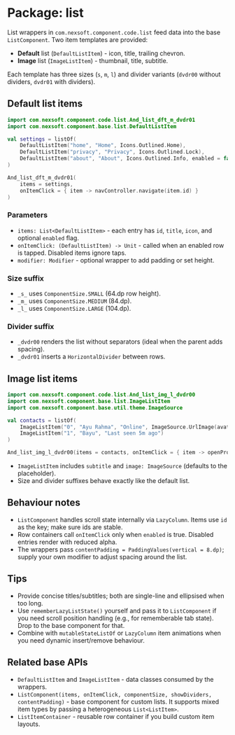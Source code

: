 # Package: list

List wrappers in `com.nexsoft.component.code.list` feed data into the base `ListComponent`. Two item templates are provided:
- **Default** list (`DefaultListItem`) - icon, title, trailing chevron.
- **Image** list (`ImageListItem`) - thumbnail, title, subtitle.

Each template has three sizes (`s`, `m`, `l`) and divider variants (`dvdr00` without dividers, `dvdr01` with dividers).

## Default list items
```kotlin
import com.nexsoft.component.code.list.And_list_dft_m_dvdr01
import com.nexsoft.component.base.list.DefaultListItem

val settings = listOf(
    DefaultListItem("home", "Home", Icons.Outlined.Home),
    DefaultListItem("privacy", "Privacy", Icons.Outlined.Lock),
    DefaultListItem("about", "About", Icons.Outlined.Info, enabled = false)
)

And_list_dft_m_dvdr01(
    items = settings,
    onItemClick = { item -> navController.navigate(item.id) }
)
```

### Parameters
- `items: List<DefaultListItem>` - each entry has `id`, `title`, `icon`, and optional `enabled` flag.
- `onItemClick: (DefaultListItem) -> Unit` - called when an enabled row is tapped. Disabled items ignore taps.
- `modifier: Modifier` - optional wrapper to add padding or set height.

### Size suffix
- `_s_` uses `ComponentSize.SMALL` (64.dp row height).
- `_m_` uses `ComponentSize.MEDIUM` (84.dp).
- `_l_` uses `ComponentSize.LARGE` (104.dp).

### Divider suffix
- `_dvdr00` renders the list without separators (ideal when the parent adds spacing).
- `_dvdr01` inserts a `HorizontalDivider` between rows.

## Image list items
```kotlin
import com.nexsoft.component.code.list.And_list_img_l_dvdr00
import com.nexsoft.component.base.list.ImageListItem
import com.nexsoft.component.base.util.theme.ImageSource

val contacts = listOf(
    ImageListItem("0", "Ayu Rahma", "Online", ImageSource.UrlImage(avatarUrl)),
    ImageListItem("1", "Bayu", "Last seen 5m ago")
)

And_list_img_l_dvdr00(items = contacts, onItemClick = { item -> openProfile(item.id) })
```
- `ImageListItem` includes `subtitle` and `image: ImageSource` (defaults to the placeholder).
- Size and divider suffixes behave exactly like the default list.

## Behaviour notes
- `ListComponent` handles scroll state internally via `LazyColumn`. Items use `id` as the key; make sure ids are stable.
- Row containers call `onItemClick` only when `enabled` is true. Disabled entries render with reduced alpha.
- The wrappers pass `contentPadding = PaddingValues(vertical = 8.dp)`; supply your own modifier to adjust spacing around the list.

## Tips
- Provide concise titles/subtitles; both are single-line and ellipsised when too long.
- Use `rememberLazyListState()` yourself and pass it to `ListComponent` if you need scroll position handling (e.g., for rememberable tab state). Drop to the base component for that.
- Combine with `mutableStateListOf` or `LazyColumn` item animations when you need dynamic insert/remove behaviour.

## Related base APIs
- `DefaultListItem` and `ImageListItem` - data classes consumed by the wrappers.
- `ListComponent(items, onItemClick, componentSize, showDividers, contentPadding)` - base component for custom lists. It supports mixed item types by passing a heterogeneous `List<ListItem>`.
- `ListItemContainer` - reusable row container if you build custom item layouts.
